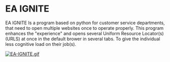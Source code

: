 # EA IGNITE

EA IGNITE Is a program based on python for customer service departments, that need to open multiple websites once to operate properly.
This program enhances the "experience" and opens several Uniform Resource Locator(s) (URLS) at once in the default brower in several tabs. To give the individual less cognitive load on their job(s).

[![EA-IGNITE.gif](https://i.postimg.cc/26p6mpBy/EA-IGNITE.gif)](https://postimg.cc/mcwRN5jW)